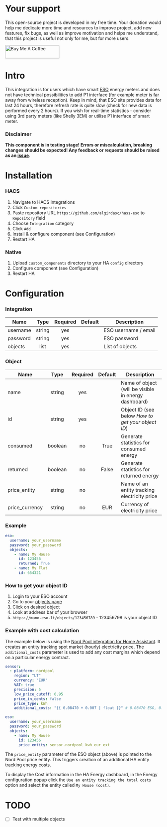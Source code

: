 # Your support
This open-source project is developed in my free time. 
Your donation would help me dedicate more time and resources to improve project, add new features, fix bugs, 
as well as improve motivation and helps me understand, that this project is useful not only for me, but for more users.

<a href="https://www.buymeacoffee.com/algirdasci" target="_blank"><img src="https://www.buymeacoffee.com/assets/img/custom_images/orange_img.png" alt="Buy Me A Coffee" style="height: 41px !important;width: 174px !important;box-shadow: 0px 3px 2px 0px rgba(190, 190, 190, 0.5) !important;-webkit-box-shadow: 0px 3px 2px 0px rgba(190, 190, 190, 0.5) !important;" ></a>

# Intro
This integration is for users which have smart [ESO](https://mano.eso.lt/) energy meters and does not have
technical possibilities to add P1 interface (for example meter is far away from wireless reception). 
Keep in mind, that ESO site provides data for last 24 hours, 
therefore refresh rate is quite slow (check for new data is performed every 2 hours). 
If you wish for real-time statistics - consider using 3rd party meters (like Shelly 3EM) or utilise P1 interface of smart meter.

### Disclaimer

**This component is in testing stage! Errors or miscalculation, breaking changes should be expected! Any feedback or requests should be raised as an [issue](https://github.com/algirdasc/hass-eso/issues)**.

# Installation

### HACS
1. Navigate to HACS Integrations
2. Click `Custom repositories`
3. Paste repository URL `https://github.com/algirdasc/hass-eso` to `Repository` field
4. Choose `Integration` category
5. Click `Add`
6. Install & configure component (see Configuration)
7. Restart HA

### Native

1. Upload `custom_components` directory to your HA `config` directory
2. Configure component (see Configuration)
3. Restart HA

# Configuration

### Integration

| Name     |  Type  | Required | Default | Description          |
|----------|:------:|:--------:|:-------:|----------------------|
| username | string |   yes    |         | ESO username / email |
| password | string |   yes    |         | ESO password         |
| objects  |  list  |   yes    |         | List of objects      |

### Object

| Name           |  Type   | Required | Default | Description                                          |
|----------------|:-------:|:--------:|:-------:|------------------------------------------------------|
| name           | string  |   yes    |         | Name of object (will be visible in energy dashboard) |
| id             | string  |   yes    |         | Object ID (see below *How to get your object ID*)    |
| consumed       | boolean |    no    |  True   | Generate statistics for consumed energy              |
| returned       | boolean |    no    |  False  | Generate statistics for returned energy              |
| price_entity   | string  |    no    |         | Name of an entity tracking electricity price         |
| price_currency | string  |    no    |   EUR   | Currency of electricity price                        |

### Example
```yaml
eso:
  username: your_username
  password: your_password
  objects:
    - name: My House
      id: 123456
      returned: True
    - name: My Flat
      id: 654321      
```

### How to get your object ID

1. Login to your ESO account
2. Go to your [objects page](https://mano.eso.lt/objects)
3. Click on desired object
4. Look at address bar of your browser
5. `https://mano.eso.lt/objects/123456789` - 123456798 is your object ID

### Example with cost calculation

The example below is using the [Nord Pool integration for Home Assistant](https://github.com/custom-components/nordpool).
It creates an entity tracking spot market (hourly) electricity price. The `additional_costs` parameter is
used to add any cost margins which depend on a particular energy contract.

```yaml
sensor:
  - platform: nordpool
    region: "LT"
    currency: "EUR"
    VAT: true
    precision: 5
    low_price_cutoff: 0.95
    price_in_cents: false
    price_type: kWh
    additional_costs: "{{ 0.08470 + 0.007 | float }}" # 0.08470 ESO, 0.007 ENEFIT

eso:
  username: your_username
  password: your_password
  objects:
    - name: My House
      id: 123456
      price_entity: sensor.nordpool_kwh_eur_ext
```

The `price_entity` parameter of the ESO object (above) is pointed to the Nord Pool price entity. This triggers creation
of an additional HA entity tracking energy costs.

To display the Cost information in the HA Energy dashboard, in the Energy configuration popup click the `Use an entity tracking
the total costs` option and select the entity called `My House (cost)`.


# TODO

 - [ ]  Test with multiple objects
 
